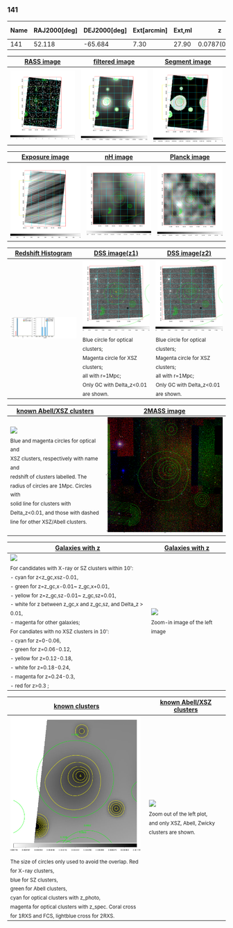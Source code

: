 <div STYLE="page-break-after: always;"></div>

### 141

|Name|RAJ2000[deg]|DEJ2000[deg] |Ext[arcmin]| Ext,ml | z | z_src| C|GC(XSZ,Delta_z<0.01)| GC(OPT,Delta_z<0.01)|GC| R_sig[arcmin] | R500[arcmin] | R500[Mpc]| CRsig[c/s] | CR500[c/s] |L500[1E44 erg/s]|F500[1E-12 erg/s/cm^2]| M500[1E14 Msun]|Tx[keV]|Cnt_sig|Beta|Rc[arcmin]|Comment|Alias|
|---|---|---|---|---|---|------|---|--------|---------|----------|---|---|---|---|---|---|---|---|---|---|---|---|---|---|
|141| 52.118| -65.684| 7.30| 27.90| 0.0787(0.005)| z1,| G| -| -| N| 7.338| 7.564| 0.675| 0.077(0.033)| 0.078(0.033)| 0.200(0.041)| 1.313(0.271)| 0.94(0.10)| 2.12(0.14)| 32.4| 0.846(-0.167+0.111)| 9.732(-1.921+1.875)| -| t368|

|[RASS image](../image/141/141_img.pdf)|[filtered image](../image/141/141_fil.pdf)|[Segment image](../image/141/141_seg.pdf)|
|-------------------|--------------------|-------------------|
| <img src="../image/141/141_img.png" width="300">  | <img src="../image/141/141_fil.png" width="300">   | <img src="../image/141/141_seg.png" width="300">  |

|[Exposure image](../image/141/141_mex.pdf)| [nH image](../image/141/141_nh.pdf)| [Planck image](../image/141/141_p.pdf)|
|-------------------|--------------------|-------------------|
|<img src="../image/141/141_mex.png" width="300">   | <img src="../image/141/141_nh.png" width="300">    | <img src="../image/141/141_p.png" width="300"> |

|[Redshift Histogram](../image/141/141_zg.pdf) | [DSS image(z1)](../image/141/141_dss_z1.pdf)      |  [DSS image(z2)](../image/141/141_dss_z2.pdf)    |
|-------------------|--------------------|-------------------|
|<img src="../image/141/141_zg.png" width="300"> |<img src="../image/141/141_dss_z1.png" width="300"> <sub><br>Blue circle for optical clusters; <br>Magenta circle for XSZ clusters; <br>all with r=1Mpc; <br>Only GC with Delta_z<0.01 are shown. </sub>| <img src="../image/141/141_dss_z2.png" width="300"><sub><br>Blue circle for optical clusters; <br>Magenta circle for XSZ clusters; <br>all with r=1Mpc; <br>Only GC with Delta_z<0.01 are shown. </sub> |

|[known Abell/XSZ clusters](../image/141/141_m.pdf) | [2MASS image](../image/141/141_2mass.pdf)      |
|-------------------|-------------------|
|<img src=../image/141/141_m.png width="300"> <br><sub>Blue and magenta circles for optical and <br>XSZ clusters, respectively with name and <br>redshift of clusters labelled. The <br>radius of circles are 1Mpc. Circles with <br>solid line for clusters with <br>Delta_z<0.01, and those with dashed <br>line for other XSZ/Abell clusters.        </sub>|<img src="../image/141/141_2mass.png" width="300">  |

|[Galaxies with z](../image/141/141_opt_ned.pdf) |[Galaxies with z](../image/141/141_opt_ned_zoom.pdf) |
|-------------------|-------------------|
| <img src=../image/141/141_opt_ned.png width="300"> <br><sub> For candidates with X-ray or SZ clusters within 10': <br> - cyan for z<z_gc,xsz-0.01, <br> - green for z=z_gc,x-0.01~ z_gc,x+0.01, <br> - yellow for z=z_gc,sz-0.01~ z_gc,sz+0.01, <br> - white for z between z_gc,x and z_gc,sz, and Delta_z > 0.01, <br> - magenta for other galaxies; <br>For candiates with no XSZ clusters in 10': <br> - cyan for z=0-0.06, <br> - green for z=0.06-0.12, <br> - yellow for z=0.12-0.18, <br> - white for z=0.18-0.24, <br> - magenta for z=0.24-0.3, <br> - red for z>0.3 ;  </sub>|<img src=../image/141/141_opt_ned_zoom.png width="300">  <br><sub> Zoom-in image of the left image</sub>|

|[known clusters](../image/141/141_gc.pdf) |[known Abell/XSZ clusters](../image/141/141_gc_large.pdf) |
|-------------------|-------------------|
| <img src=../image/141/141_gc.png width="300"> <br><sub> The size of circles only used to avoid the overlap. Red for X-ray clusters, <br> blue for SZ clusters, <br> green for Abell clusters, <br> cyan for optical clusters with z_photo, <br> magenta for optical clusters with z_spec. Coral cross for 1RXS and FCS, lightblue cross for 2RXS. </sub>|<img src=../image/141/141_gc_large.png width="300"> <br><sub> Zoom out of the left plot, <br> and only XSZ, Abell, Zwicky clusters are shown. </sub> |



